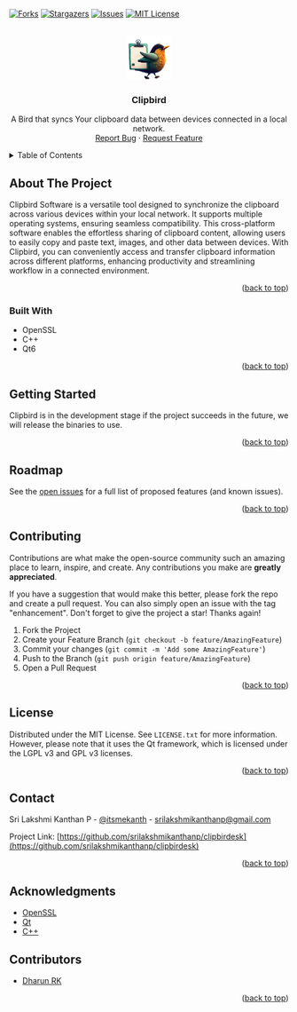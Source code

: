 <!-- Improved compatibility of back-to-top link: See: https://github.com/othneildrew/Best-README-Template/pull/73 -->
<!-- markdownlint-disable MD033 -->
<a name="readme-top"></a>
<!--
*** Thanks for checking out the Best-README-Template. If you have a suggestion*** That would make this better, please fork the repo and create a pull request
*** or simply open an issue with the tag "enhancement".
*** Don't forget to give the project a star!
*** Thanks again! Now go create something AMAZING! :D
-->

<!-- PROJECT SHIELDS -->
<!--
*** I'm using markdown "reference style" links for readability.
*** Reference links are enclosed in brackets [ ] instead of parentheses ( ).
*** See the bottom of this document for the declaration of the reference variables
*** for contributors-url, forks-url, etc. This is an optional, concise syntax you may use.
*** https://www.markdownguide.org/basic-syntax/#reference-style-links
-->

[![Forks][forks-shield]][forks-url]
[![Stargazers][stars-shield]][stars-url]
[![Issues][issues-shield]][issues-url]
[![MIT License][license-shield]][license-url]

<!-- PROJECT LOGO -->
<br />
<div align="center">
  <a href="https://github.com/srilakshmikanthanp/clipbirdesk">
    <img src="assets/logo.png" alt="Logo" width="80" height="80">
  </a>

<h3 align="center">Clipbird</h3>

  <p align="center">
    A Bird that syncs Your clipboard data between devices connected in a local network.
    <br />
    <a href="https://github.com/srilakshmikanthanp/clipbirdesk/issues">Report Bug</a>
    ·
    <a href="https://github.com/srilakshmikanthanp/clipbirdesk/issues">Request Feature</a>
  </p>
</div>

<!-- TABLE OF CONTENTS -->
<details>
  <summary>Table of Contents</summary>
  <ol>
    <li>
      <a href="#about-the-project">About The Project</a>
      <ul>
        <li><a href="#built-with">Built With</a></li>
      </ul>
    </li>
    <li>
      <a href="#getting-started">Getting Started</a>
      <ul>
        <li><a href="#prerequisites">Prerequisites</a></li>
        <li><a href="#installation">Installation</a></li>
      </ul>
    </li>
    <li><a href="#usage">Usage</a></li>
    <li><a href="#roadmap">Roadmap</a></li>
    <li><a href="#contributing">Contributing</a></li>
    <li><a href="#license">License</a></li>
    <li><a href="#contact">Contact</a></li>
    <li><a href="#acknowledgments">Acknowledgments</a></li>
    <li><a href="#contributors">Contributors</a></li>
  </ol>
</details>

<!-- ABOUT THE PROJECT -->
## About The Project

Clipbird Software is a versatile tool designed to synchronize the clipboard across various devices within your local network. It supports multiple operating systems, ensuring seamless compatibility. This cross-platform software enables the effortless sharing of clipboard content, allowing users to easily copy and paste text, images, and other data between devices. With Clipbird, you can conveniently access and transfer clipboard information across different platforms, enhancing productivity and streamlining workflow in a connected environment.

<p align="right">(<a href="#readme-top">back to top</a>)</p>

### Built With

* OpenSSL
* C++
* Qt6

<p align="right">(<a href="#readme-top">back to top</a>)</p>

<!-- GETTING STARTED -->
## Getting Started

Clipbird is in the development stage if the project succeeds in the future, we will release the binaries to use.

<p align="right">(<a href="#readme-top">back to top</a>)</p>

<!-- ROADMAP -->
## Roadmap

See the [open issues](https://github.com/srilakshmikanthanp/clipbirdesk/issues) for a full list of proposed features (and known issues).

<p align="right">(<a href="#readme-top">back to top</a>)</p>

<!-- CONTRIBUTING -->
## Contributing

Contributions are what make the open-source community such an amazing place to learn, inspire, and create. Any contributions you make are **greatly appreciated**.

If you have a suggestion that would make this better, please fork the repo and create a pull request. You can also simply open an issue with the tag "enhancement".
Don't forget to give the project a star! Thanks again!

1. Fork the Project
2. Create your Feature Branch (`git checkout -b feature/AmazingFeature`)
3. Commit your changes (`git commit -m 'Add some AmazingFeature'`)
4. Push to the Branch (`git push origin feature/AmazingFeature`)
5. Open a Pull Request

<p align="right">(<a href="#readme-top">back to top</a>)</p>

<!-- LICENSE -->
## License

Distributed under the MIT License. See `LICENSE.txt` for more information. However, please note that it uses the Qt framework, which is licensed under the LGPL v3 and GPL v3 licenses.

<p align="right">(<a href="#readme-top">back to top</a>)</p>

<!-- CONTACT -->
## Contact

Sri Lakshmi Kanthan P - [@itsmekanth](https://twitter.com/itsmekanth) - <srilakshmikanthanp@gmail.com>

Project Link: [https://github.com/srilakshmikanthanp/clipbirdesk](https://github.com/srilakshmikanthanp/clipbirdesk)

<p align="right">(<a href="#readme-top">back to top</a>)</p>

<!-- ACKNOWLEDGMENTS -->
## Acknowledgments

* [OpenSSL](https://www.openssl.org/)
* [Qt](https://www.qt.io/)
* [C++](https://www.cplusplus.com/)

<!-- Contributors -->
## Contributors

* [Dharun RK](https://github.com/grindelwaldx)

<p align="right">(<a href="#readme-top">back to top</a>)</p>

<!-- MARKDOWN LINKS & IMAGES -->
<!-- https://www.markdownguide.org/basic-syntax/#reference-style-links -->
[forks-shield]: https://img.shields.io/github/forks/srilakshmikanthanp/clipbirdesk.svg?style=for-the-badge
[forks-url]: https://github.com/srilakshmikanthanp/clipbirdesk/network/members
[stars-shield]: https://img.shields.io/github/stars/srilakshmikanthanp/clipbirdesk.svg?style=for-the-badge
[stars-url]: https://github.com/srilakshmikanthanp/clipbirdesk/stargazers
[issues-shield]: https://img.shields.io/github/issues/srilakshmikanthanp/clipbirdesk.svg?style=for-the-badge
[issues-url]: https://github.com/srilakshmikanthanp/clipbirdesk/issues
[license-shield]: https://img.shields.io/github/license/srilakshmikanthanp/clipbirdesk.svg?style=for-the-badge
[license-url]: https://github.com/srilakshmikanthanp/clipbirdesk/blob/master/LICENSE.txt
